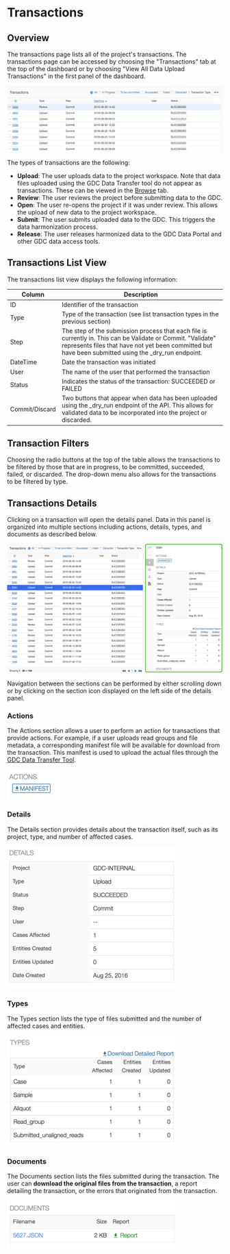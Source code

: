 # Transactions

## Overview

The transactions page lists all of the project's transactions. The transactions page can be accessed by choosing the "Transactions" tab at the top of the dashboard or by choosing "View All Data Upload Transactions" in the first panel of the dashboard.

[![GDC Submission Transactions](images/GDC_Submission_Transactions_2.png)](images/GDC_Submission_Transactions_2.png "Click to see the full image.")

The types of transactions are the following:

* __Upload__: The user uploads data to the project workspace. Note that data files uploaded using the GDC Data Transfer tool do not appear as transactions. These can be viewed in the [Browse](Browse_Data.md) tab.
* __Review__: The user reviews the project before submitting data to the GDC.
* __Open__: The user re-opens the project if it was under review. This allows the upload of new data to the project workspace.
* __Submit__: The user submits uploaded data to the GDC. This triggers the data harmonization process.
* __Release__: The user releases harmonized data to the GDC Data Portal and other GDC data access tools.

## Transactions List View

The transactions list view displays the following information:

|Column|Description|
| --- | --- |
| ID | Identifier of the transaction |
| Type | Type of the transaction (see list transaction types in the previous section)|
| Step | The step of the submission process that each file is currently in. This can be Validate or Commit. "Validate" represents files that have not yet been committed but have been submitted using the _dry_run endpoint. |
| DateTime | Date the transaction was initiated |
| User | The name of the user that performed the transaction |
| Status | 	Indicates the status of the transaction: SUCCEEDED or FAILED |
| Commit/Discard | Two buttons that appear when data has been uploaded using the _dry_run endpoint of the API.  This allows for validated data to be incorporated into the project or discarded. |

## Transaction Filters

Choosing the radio buttons at the top of the table allows the transactions to be filtered by those that are in progress, to be committed, succeeded, failed, or discarded. The drop-down menu also allows for the transactions to be filtered by type.  

## Transactions Details

Clicking on a transaction will open the details panel. Data in this panel is organized into multiple sections including actions, details, types, and documents as described below.

[![GDC Submission Transactions](images/GDC_Submission_Transactions_Details_2.png)](images/GDC_Submission_Transactions_Details_2.png "Click to see the full image.")

Navigation between the sections can be performed by either scrolling down or by clicking on the section icon displayed on the left side of the details panel.

### Actions

The Actions section allows a user to perform an action for transactions that provide actions. For example, if a user uploads read groups and file metadata, a corresponding manifest file will be available for download from the transaction. This manifest is used to upload the actual files through the [GDC Data Transfer Tool](https://gdc.nci.nih.gov/access-data/gdc-data-transfer-tool).

[![GDC Submission Transactions Details Action](images/GDC_Submission_Transactions_Details_Action_2.png)](images/GDC_Submission_Transactions_Details_Action_2.png "Click to see the full image.")

### Details

The Details section provides details about the transaction itself, such as its project, type, and number of affected cases.

[![GDC Submission Transactions Details](images/GDC_Submission_Transactions_Details_Details_2.png)](images/GDC_Submission_Transactions_Details_Details_2.png "Click to see the full image.")

### Types

The Types section lists the type of files submitted and the number of affected cases and entities.

[![GDC Submission Transactions Types](images/GDC_Submission_Transactions_Details_Types_2.png)](images/GDC_Submission_Transactions_Details_Types_2.png "Click to see the full image.")

### Documents

The Documents section lists the files submitted during the transaction.
The user can __download the original files from the transaction__, a report detailing the transaction, or the errors that originated from the transaction.

[![GDC Submission Transactions Documents](images/GDC_Submission_Transactions_Details_Documents_2.png)](images/GDC_Submission_Transactions_Details_Documents_2.png "Click to see the full image.")
